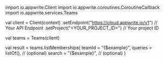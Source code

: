 import io.appwrite.Client
import io.appwrite.coroutines.CoroutineCallback
import io.appwrite.services.Teams

val client = Client(context)
    .setEndpoint("https://cloud.appwrite.io/v1") // Your API Endpoint
    .setProject("<YOUR_PROJECT_ID>") // Your project ID

val teams = Teams(client)

val result = teams.listMemberships(
    teamId = "{$example}", 
    queries = listOf(), // (optional)
    search = "{$example}", // (optional)
)